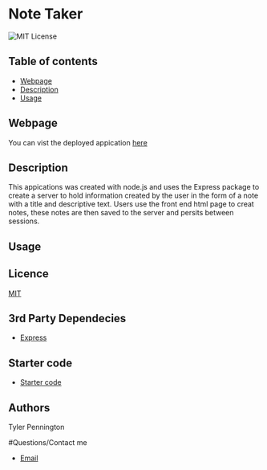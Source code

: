 # Note Taker

![MIT License](https://img.shields.io/badge/license-MIT-green)

## Table of contents
* [Webpage](#webpage)
* [Description](#description)
* [Usage](#usage)

## Webpage
You can vist the deployed appication [here](https://placeholderurl.com)

## Description
This appications was created with node.js and uses the Express package to create a server to hold information created by the user in the form of a note with a title and descriptive text. Users use the front end html page to creat notes, these notes are then saved to the server and persits between sessions.

## Usage

## Licence
[MIT](./LICENSE.txt)

## 3rd Party Dependecies 
* [Express](https://expressjs.com/)

## Starter code
* [Starter code]((https://github.com/coding-boot-camp/miniature-eureka))

## Authors
Tyler Pennington

#Questions/Contact me
* [Email](mailto:tcpenn1026@gmail.com)
